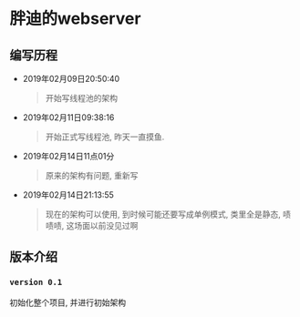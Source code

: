 # 胖迪的webserver

## 编写历程

 - 2019年02月09日20:50:40

    >    开始写线程池的架构
- 2019年02月11日09:38:16
 
    >   开始正式写线程池, 昨天一直摸鱼.

- 2019年02月14日11点01分

    >   原来的架构有问题, 重新写

- 2019年02月14日21:13:55

    >   现在的架构可以使用, 到时候可能还要写成单例模式, 类里全是静态, 啧啧啧, 这场面以前没见过啊

## 版本介绍 

### ``version 0.1`` 

初始化整个项目, 并进行初始架构


